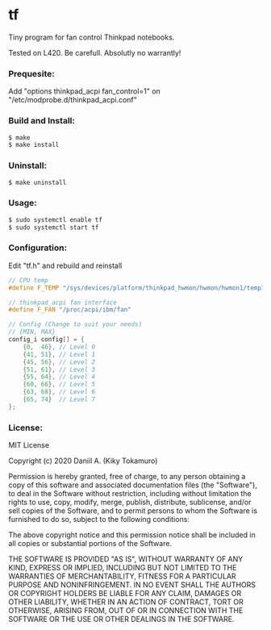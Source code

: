 # tf
Tiny program for fan control Thinkpad notebooks.

Tested on L420. Be carefull. Absolutly no warrantly!

### Prequesite:
Add "options thinkpad_acpi fan_control=1" on "/etc/modprobe.d/thinkpad_acpi.conf"

### Build and Install:
```sh
$ make
$ make install
```

### Uninstall:
```sh
$ make uninstall
```

### Usage:
```sh
$ sudo systemctl enable tf
$ sudo systemctl start tf
```

### Configuration:
Edit "tf.h" and rebuild and reinstall

```c
// CPU temp
#define F_TEMP "/sys/devices/platform/thinkpad_hwmon/hwmon/hwmon1/temp1_input"

// thinkpad_acpi fan interface
#define F_FAN "/proc/acpi/ibm/fan"

// Config (Change to suit your needs)
// {MIN, MAX}
config_i config[] = {
    {0,  46}, // Level 0
    {41, 51}, // Level 1
    {45, 56}, // Level 2
    {51, 61}, // Level 3
    {55, 64}, // Level 4
    {60, 66}, // Level 5
    {63, 68}, // Level 6
    {65, 74}  // Level 7
};
```

### License:
MIT License

Copyright (c) 2020 Daniil A. (Kiky Tokamuro)

Permission is hereby granted, free of charge, to any person obtaining a copy
of this software and associated documentation files (the "Software"), to deal
in the Software without restriction, including without limitation the rights
to use, copy, modify, merge, publish, distribute, sublicense, and/or sell
copies of the Software, and to permit persons to whom the Software is
furnished to do so, subject to the following conditions:

The above copyright notice and this permission notice shall be included in all
copies or substantial portions of the Software.

THE SOFTWARE IS PROVIDED "AS IS", WITHOUT WARRANTY OF ANY KIND, EXPRESS OR
IMPLIED, INCLUDING BUT NOT LIMITED TO THE WARRANTIES OF MERCHANTABILITY,
FITNESS FOR A PARTICULAR PURPOSE AND NONINFRINGEMENT. IN NO EVENT SHALL THE
AUTHORS OR COPYRIGHT HOLDERS BE LIABLE FOR ANY CLAIM, DAMAGES OR OTHER
LIABILITY, WHETHER IN AN ACTION OF CONTRACT, TORT OR OTHERWISE, ARISING FROM,
OUT OF OR IN CONNECTION WITH THE SOFTWARE OR THE USE OR OTHER DEALINGS IN THE
SOFTWARE.
